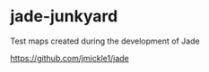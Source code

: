 # jade-junkyard

Test maps created during the development of Jade

https://github.com/jmickle1/jade
